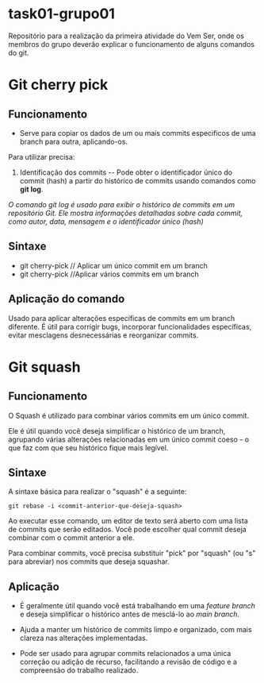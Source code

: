 # task01-grupo01
Repositório para a realização da primeira atividade do Vem Ser, onde os membros do grupo deverão explicar o funcionamento de alguns comandos do git.


# Git cherry pick
## Funcionamento
- Serve para copiar os dados de um ou mais commits especificos de uma branch para outra, aplicando-os.

Para utilizar precisa: 
1. Identificação dos commits
-- Pode obter o identificador único do commit (hash) a partir do histórico de commits usando comandos como **git log**. 

*O comando git log é usado para exibir o histórico de commits em um repositório Git. Ele mostra informações detalhadas sobre cada commit, como autor, data, mensagem e o identificador único (hash)*

## Sintaxe
- git cherry-pick <commit-hash> // Aplicar um único commit em um branch
- git cherry-pick <commit-hash1> <commit-hash2> <commit-hash3> //Aplicar vários commits em um branch


## Aplicação do comando
Usado para aplicar alterações específicas de commits em um branch diferente. É útil para corrigir bugs, incorporar funcionalidades específicas, evitar mesclagens desnecessárias e reorganizar commits.


# Git squash
## Funcionamento
O Squash é utilizado para combinar vários commits em um único commit. 

Ele é útil quando você deseja simplificar o histórico de um branch, agrupando várias alterações relacionadas em um único commit coeso - o que faz com que seu histórico fique mais legível.

## Sintaxe
A sintaxe básica para realizar o "squash" é a seguinte:

`git rebase -i <commit-anterior-que-deseja-squash>
`

Ao executar esse comando, um editor de texto será aberto com uma lista de commits que serão editados. Você pode escolher qual commit deseja combinar com o commit anterior a ele.

Para combinar commits, você precisa substituir "pick" por "squash" (ou "s" para abreviar) nos commits que deseja squashar.

## Aplicação
- É geralmente útil quando você está trabalhando em uma *feature branch* e deseja simplificar o histórico antes de mesclá-lo ao *main branch*.

- Ajuda a manter um histórico de commits limpo e organizado, com mais clareza nas alterações implementadas.

- Pode ser usado para agrupar commits relacionados a uma única correção ou adição de recurso, facilitando a revisão de código e a compreensão do trabalho realizado.